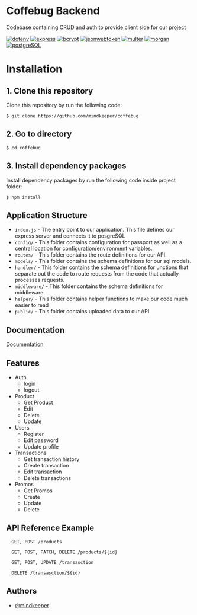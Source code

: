 # Coffebug Backend

Codebase containing CRUD and auth to provide client side for our [project](##Related)

[![dotenv](https://img.shields.io/badge/dotenv-16.0.3-blue)](https://www.npmjs.com/package/dotenv)
[![express](https://img.shields.io/badge/express-4.18.1-blue)](https://www.npmjs.com/package/express)
[![bcrypt](https://img.shields.io/badge/bcrypt-5.0.1-blue)](https://www.npmjs.com/package/bcrypt)
[![jsonwebtoken](https://img.shields.io/badge/jsonwebtoken-8.5.1-blue)](https://www.npmjs.com/package/jsonwebtoken)
[![multer](https://img.shields.io/badge/multer-1.4.4-blue)](https://www.npmjs.com/package/multer)
[![morgan](https://img.shields.io/badge/morgan-1.10.0-blue)](https://www.npmjs.com/package/morganr)
[![postgreSQL](https://img.shields.io/badge/pg-8.8.0-blue)](https://www.npmjs.com/package/morganr)

# Installation

## 1. Clone this repository

Clone this repository by run the following code:

```
$ git clone https://github.com/mindkeeper/coffebug
```

## 2. Go to directory

```
$ cd coffebug
```

## 3. Install dependency packages

Install dependency packages by run the following code inside project folder:

```
$ npm install
```

## Application Structure

- `index.js` - The entry point to our application. This file defines our express server and connects it to posgreSQL
- `config/` - This folder contains configuration for passport as well as a central location for configuration/environment variables.
- `routes/` - This folder contains the route definitions for our API.
- `models/` - This folder contains the schema definitions for our sql models.
- `handler/` - This folder contains the schema definitions for unctions that separate out the code to route requests from the code that actually processes requests.
- `middleware/` - This folder contains the schema definitions for middleware.
- `helper/` - This folder contains helper functions to make our code much easier to read
- `public/` - This folder contains uploaded data to our API

## Documentation

[Documentation](https://bit.ly/coffebug)

## Features

- Auth
  - login
  - logout
- Product
  - Get Product
  - Edit
  - Delete
  - Update
- Users
  - Register
  - Edit password
  - Update profile
- Transactions
  - Get transaction history
  - Create transaction
  - Edit transaction
  - Delete transactions
- Promos
  - Get Promos
  - Create
  - Update
  - Delete

## API Reference Example

```http
  GET, POST /products
```

```http
  GET, POST, PATCH, DELETE /products/${id}
```

```http
  GET, POST, UPDATE /transasction
```

```http
  DELETE /transasction/${id}
```

## Authors

- [@mindkeeper](https://github.com/mindkeeper)

